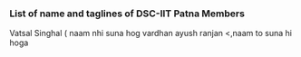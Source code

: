 ### List of name and taglines of DSC-IIT Patna Members 

Vatsal Singhal ( naam nhi suna hog
vardhan
ayush ranjan <,naam to suna hi hoga
